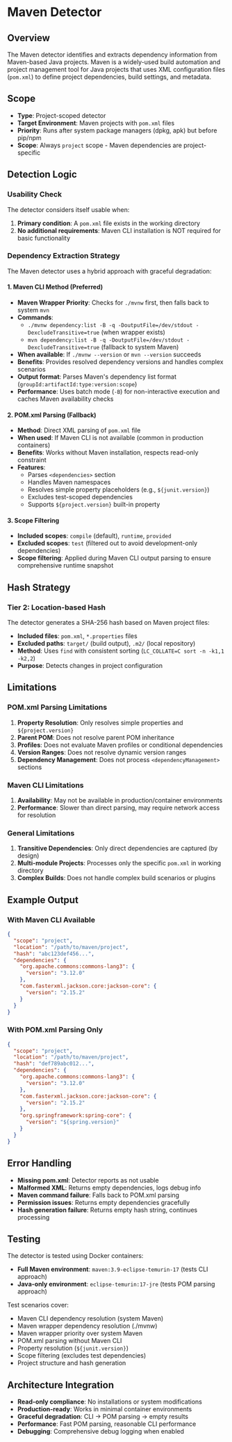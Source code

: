 # Maven Detector

## Overview

The Maven detector identifies and extracts dependency information from Maven-based Java projects. Maven is a widely-used build automation and project management tool for Java projects that uses XML configuration files (`pom.xml`) to define project dependencies, build settings, and metadata.

## Scope

- **Type**: Project-scoped detector
- **Target Environment**: Maven projects with `pom.xml` files
- **Priority**: Runs after system package managers (dpkg, apk) but before pip/npm
- **Scope**: Always `project` scope - Maven dependencies are project-specific

## Detection Logic

### Usability Check

The detector considers itself usable when:

1. **Primary condition**: A `pom.xml` file exists in the working directory
2. **No additional requirements**: Maven CLI installation is NOT required for basic functionality

### Dependency Extraction Strategy

The Maven detector uses a hybrid approach with graceful degradation:

#### 1. Maven CLI Method (Preferred)

- **Maven Wrapper Priority**: Checks for `./mvnw` first, then falls back to system `mvn`
- **Commands**:
  - `./mvnw dependency:list -B -q -DoutputFile=/dev/stdout -DexcludeTransitive=true` (when wrapper exists)
  - `mvn dependency:list -B -q -DoutputFile=/dev/stdout -DexcludeTransitive=true` (fallback to system Maven)
- **When available**: If `./mvnw --version` or `mvn --version` succeeds
- **Benefits**: Provides resolved dependency versions and handles complex scenarios
- **Output format**: Parses Maven's dependency list format (`groupId:artifactId:type:version:scope`)
- **Performance**: Uses batch mode (`-B`) for non-interactive execution and caches Maven availability checks

#### 2. POM.xml Parsing (Fallback)

- **Method**: Direct XML parsing of `pom.xml` file
- **When used**: If Maven CLI is not available (common in production containers)
- **Benefits**: Works without Maven installation, respects read-only constraint
- **Features**:
  - Parses `<dependencies>` section
  - Handles Maven namespaces
  - Resolves simple property placeholders (e.g., `${junit.version}`)
  - Excludes test-scoped dependencies
  - Supports `${project.version}` built-in property

#### 3. Scope Filtering

- **Included scopes**: `compile` (default), `runtime`, `provided`
- **Excluded scopes**: `test` (filtered out to avoid development-only dependencies)
- **Scope filtering**: Applied during Maven CLI output parsing to ensure comprehensive runtime snapshot

## Hash Strategy

### Tier 2: Location-based Hash

The detector generates a SHA-256 hash based on Maven project files:

- **Included files**: `pom.xml`, `*.properties` files
- **Excluded paths**: `target/` (build output), `.m2/` (local repository)
- **Method**: Uses `find` with consistent sorting (`LC_COLLATE=C sort -n -k1,1 -k2,2`)
- **Purpose**: Detects changes in project configuration

## Limitations

### POM.xml Parsing Limitations

1. **Property Resolution**: Only resolves simple properties and `${project.version}`
2. **Parent POM**: Does not resolve parent POM inheritance
3. **Profiles**: Does not evaluate Maven profiles or conditional dependencies
4. **Version Ranges**: Does not resolve dynamic version ranges
5. **Dependency Management**: Does not process `<dependencyManagement>` sections

### Maven CLI Limitations

1. **Availability**: May not be available in production/container environments
2. **Performance**: Slower than direct parsing, may require network access for resolution

### General Limitations

1. **Transitive Dependencies**: Only direct dependencies are captured (by design)
2. **Multi-module Projects**: Processes only the specific `pom.xml` in working directory
3. **Complex Builds**: Does not handle complex build scenarios or plugins

## Example Output

### With Maven CLI Available

```json
{
  "scope": "project",
  "location": "/path/to/maven/project",
  "hash": "abc123def456...",
  "dependencies": {
    "org.apache.commons:commons-lang3": {
      "version": "3.12.0"
    },
    "com.fasterxml.jackson.core:jackson-core": {
      "version": "2.15.2"
    }
  }
}
```

### With POM.xml Parsing Only

```json
{
  "scope": "project",
  "location": "/path/to/maven/project",
  "hash": "def789abc012...",
  "dependencies": {
    "org.apache.commons:commons-lang3": {
      "version": "3.12.0"
    },
    "com.fasterxml.jackson.core:jackson-core": {
      "version": "2.15.2"
    },
    "org.springframework:spring-core": {
      "version": "${spring.version}"
    }
  }
}
```

## Error Handling

- **Missing pom.xml**: Detector reports as not usable
- **Malformed XML**: Returns empty dependencies, logs debug info
- **Maven command failure**: Falls back to POM.xml parsing
- **Permission issues**: Returns empty dependencies gracefully
- **Hash generation failure**: Returns empty hash string, continues processing

## Testing

The detector is tested using Docker containers:

- **Full Maven environment**: `maven:3.9-eclipse-temurin-17` (tests CLI approach)
- **Java-only environment**: `eclipse-temurin:17-jre` (tests POM parsing approach)

Test scenarios cover:

- Maven CLI dependency resolution (system Maven)
- Maven wrapper dependency resolution (./mvnw)
- Maven wrapper priority over system Maven
- POM.xml parsing without Maven CLI
- Property resolution (`${junit.version}`)
- Scope filtering (excludes test dependencies)
- Project structure and hash generation

## Architecture Integration

- **Read-only compliance**: No installations or system modifications
- **Production-ready**: Works in minimal container environments
- **Graceful degradation**: CLI → POM parsing → empty results
- **Performance**: Fast POM parsing, reasonable CLI performance
- **Debugging**: Comprehensive debug logging when enabled
